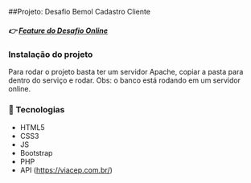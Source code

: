 ##Projeto: Desafio Bemol Cadastro Cliente
##### :point_right: [Feature do Desafio Online](http://conhecendomaues.com.br/desafio-bemol/)

### Instalação do projeto
Para rodar o projeto basta ter um servidor Apache, copiar a pasta para dentro do serviço e rodar.
Obs: o banco está rodando em um servidor online.

### :pencil: Tecnologias

* HTML5
* CSS3
* JS
* Bootstrap
* PHP
* API (https://viacep.com.br/)
